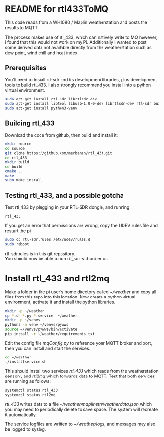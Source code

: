 # README for rtl433ToMQ

This code reads from a WH1080 / Maplin weatherstation and posts the results to MQTT

The process makes use of rtl_433, which can natively write to MQ however, i found that 
this would not work on my Pi. Additionally i wanted to post some derived data not available 
directly from the weatherstation such as dew point, wind chill and heat index. 

## Prerequisites
You'll need to install rtl-sdr and its development libraries, plus development tools to build rtl_433. I 
also strongly recommend you install into a python virtual environment.
``` bash
sudo apt-get install rtl-sdr librtlsdr-dev
sudo apt-get install libtool libusb-1.0-0-dev librtlsdr-dev rtl-sdr build-essential cmake pkg-config
sudo apt-get install python3-venv
```
## Building rtl_433
Download the code from github, then build and install it:
``` bash
mkdir source 
cd source
git clone https://github.com/merbanan/rtl_433.git
cd rtl_433
mkdir build
cd build
cmake ..
make
sudo make install
```

## Testing rtl_433, and a possible gotcha
Test rtl_433 by plugging in your RTL-SDR dongle, and running 
```bash
rtl_433
```
If you get an error that permissions are wrong, copy the UDEV rules file and restart the pi
``` bash
sudo cp rtl-sdr.rules /etc/udev/rules.d
sudo reboot
```
rtl-sdr.rules is in this git repository.  
You should now be able to run rtl_sdr without error.

# Install rtl_433 and rtl2mq 
Make a folder in the pi user's home directory called *~/weather* and copy all files from this repo into this location. Now create a python virtual environment, activate it and install the python libraries. 
``` bash
mkdir -p ~/weather
cp *.sh *.py *.service  ~/weather
mkdir -p ~/venvs
python3 -m venv ~/venvs/pywws
source ~/venvs/pywws/bin/activate
pip install -r ~/weather/requirements.txt
```

Edit the config file *mqConfig.py* to reference your MQTT broker and port, then you can install and start the services.  

``` bash
cd ~/weather
./installservice.sh
```
This should install two services *rtl_433* which reads from the weatherstation sensors, and *rtl2mq* which 
forwards data to MQTT.  Test that both services are running as follows: 
```bash
systemctl status rtl_433
systemctl status rtl2mq
```

*rtl_433* writes data to a file *~/weather/maplinstn/weatherdata.json* which you may need to periodically delete
to save space. The system will recreate it automatically. 

The service logfiles are written to *~/weather/logs*, and messages may also be logged to syslog. 